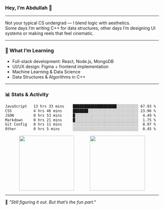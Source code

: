 ### Hey, I’m Abdullah 👋

---

Not your typical CS undergrad — I blend logic with aesthetics.  
Some days I’m writing C++ for data structures, other days I’m designing UI systems or making reels that feel cinematic.

---

### 🧠 What I’m Learning
- Full-stack development: React, Node.js, MongoDB
- UI/UX design: Figma + frontend implementation
- Machine Learning & Data Science
- Data Structures & Algorithms in C++

---

### 📊 Stats & Activity

<!--START_WAKATIME_SECTION-->
```txt
JavaScript   13 hrs 33 mins    ████████████████████░░░░░░░░░░ 67.93 %
CSS          4 hrs 46 mins     ███████░░░░░░░░░░░░░░░░░░░░░░░ 23.96 %
JSON         0 hrs 53 mins     █░░░░░░░░░░░░░░░░░░░░░░░░░░░░░  4.49 %
Markdown     0 hrs 21 mins     █░░░░░░░░░░░░░░░░░░░░░░░░░░░░░  1.75 %
Git Config   0 hrs 11 mins     ░░░░░░░░░░░░░░░░░░░░░░░░░░░░░░  0.97 %
Other        0 hrs 5 mins      ░░░░░░░░░░░░░░░░░░░░░░░░░░░░░░  0.45 %
```
<!--END_WAKATIME_SECTION-->

<div align="center">
  <img src="https://github-readme-stats.vercel.app/api?username=mohdabdullahmeraj&show_icons=true&theme=tokyonight&hide_border=true&hide=prs" height="180px" style="vertical-align: middle;"/>
  &nbsp;&nbsp;&nbsp;&nbsp;&nbsp;&nbsp;&nbsp;&nbsp;&nbsp;&nbsp;&nbsp;
  <img src="https://github-readme-stats.vercel.app/api/top-langs/?username=mohdabdullahmeraj&layout=compact&theme=tokyonight&hide_border=true" height="180px" style="vertical-align: middle;"/>
</div>

---

🧭 *"Still figuring it out. But that’s the fun part."*
